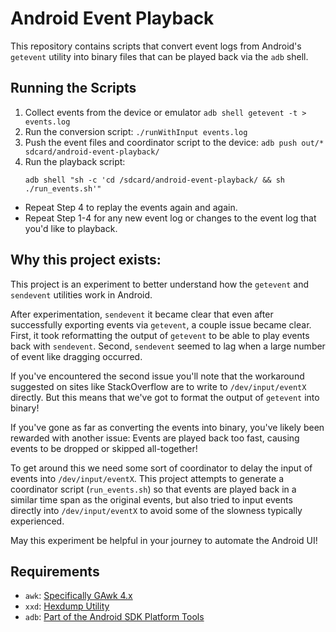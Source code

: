 # Android Event Playback

This repository contains scripts that convert event logs from
Android's `getevent` utility into binary files that can be played
back via the `adb` shell.

## Running the Scripts

1. Collect events from the device or emulator `adb shell getevent -t > events.log`
2. Run the conversion script: `./runWithInput events.log`
3. Push the event files and coordinator script to the device: `adb push out/* sdcard/android-event-playback/`
4. Run the playback script: 
    ```
    adb shell "sh -c 'cd /sdcard/android-event-playback/ && sh ./run_events.sh'"
    ```

- Repeat Step 4 to replay the events again and again.
- Repeat Step 1-4 for any new event log or changes to the event log that you'd like to playback.


## Why this project exists:

This project is an experiment to better understand how the `getevent` and
`sendevent` utilities work in Android. 

After experimentation, `sendevent` it became clear that even after successfully
exporting events via `getevent`, a couple issue became clear. First, it took 
reformatting the output of `getevent` to be able to play events back with `sendevent`.
Second, `sendevent` seemed to lag when a large number of event like dragging occurred.

If you've encountered the second issue you'll note that the workaround suggested on sites
like StackOverflow are to write to `/dev/input/eventX` directly. But this means that we've
got to format the output of `getevent` into binary! 

If you've gone as far as converting the events into binary, you've likely been rewarded
with another issue: Events are played back too fast, causing events to be dropped or skipped 
all-together!

To get around this we need some sort of coordinator to delay the input of events into `/dev/input/eventX`.
This project attempts to generate a coordinator script (`run_events.sh`) so that events
are played back in a similar time span as the original events, but also tried to input events
directly into `/dev/input/eventX` to avoid some of the slowness typically experienced.

May this experiment be helpful in your journey to automate the Android UI!

## Requirements

- `awk`: [Specifically GAwk 4.x](https://www.gnu.org/software/gawk/)
- `xxd`: [Hexdump Utility](https://linux.die.net/man/1/xxd)
- `adb`: [Part of the Android SDK Platform Tools](https://developer.android.com/studio/command-line/adb)
